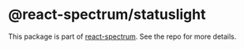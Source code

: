 # @react-spectrum/statuslight

This package is part of [react-spectrum](https://github.com/adobe/react-spectrum). See the repo for more details.
